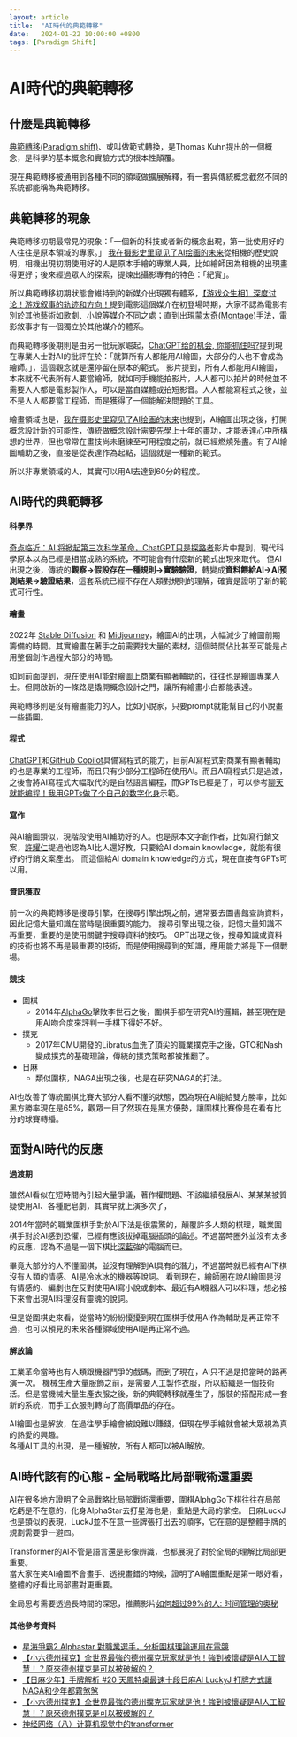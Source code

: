 ```yaml
---
layout: article
title:  "AI時代的典範轉移"
date:   2024-01-22 10:00:00 +0800
tags: [Paradigm Shift]
---
```


# AI時代的典範轉移

## 什麼是典範轉移
[典範轉移(Paradigm shift)](https://zh.wikipedia.org/zh-tw/%E5%85%B8%E7%AF%84%E8%BD%89%E7%A7%BB)、或叫做範式轉換，是Thomas Kuhn提出的一個概念，是科學的基本概念和實驗方式的根本性顛覆。

現在典範轉移被通用到各種不同的領域做擴展解釋，有一套與傳統概念截然不同的系統都能稱為典範轉移。

## 典範轉移的現象

典範轉移初期最常見的現象：「一個新的科技或者新的概念出現，第一批使用好的人往往是原本領域的專家。」
[我在摄影史里窥见了AI绘画的未来](https://www.youtube.com/watch?v=XIUdwMrr2d4)從相機的歷史說明，相機出現初期使用好的人是原本手繪的專業人員，比如繪師因為相機的出現畫得更好；後來經過眾人的探索，提煉出攝影專有的特色：「紀實」。

所以典範轉移初期狀態會維持到的新媒介出現獨有體系，[【游戏众生相】深度讨论！游戏叙事的轨迹和方向！](https://www.youtube.com/watch?v=DaNd6QbW43E)提到電影這個媒介在初登場時期，大家不認為電影有別於其他藝術如歌劇、小說等媒介不同之處；直到出現[蒙太奇(Montage)](https://zh.wikipedia.org/zh-tw/%E8%92%99%E5%A4%AA%E5%A5%87)手法，電影敘事才有一個獨立於其他媒介的體系。

而典範轉移後期則是由另一批玩家崛起，[ChatGPT给的机会, 你能抓住吗?](https://www.youtube.com/watch?v=KoT08Kno10A)提到現在專業人士對AI的批評在於：「就算所有人都能用AI繪圖，大部分的人也不會成為繪師。」，這個觀念就是還停留在原本的範式。
影片提到，所有人都能用AI繪圖，本來就不代表所有人要當繪師，就如同手機能拍影片，人人都可以拍片的時候並不需要人人都是電影製作人，可以是當自媒體或拍短影音。人人都能寫程式之後，並不是人人都要當工程師，而是獲得了一個能解決問題的工具。

繪畫領域也是，[我在摄影史里窥见了AI绘画的未来](https://www.youtube.com/watch?v=XIUdwMrr2d4)也提到，AI繪圖出現之後，打開概念設計新的可能性，傳統做概念設計需要先學上十年的畫功，才能表達心中所構想的世界，但也常常在畫技尚未磨練至可用程度之前，就已經燃燒殆盡。有了AI繪圖輔助之後，直接是從表達作為起點，這個就是一種新的範式。

所以非專業領域的人，其實可以用AI去達到60分的程度。

## AI時代的典範轉移

#### 科學界
[奇点临近：AI 将掀起第三次科学革命，ChatGPT只是探路者](https://www.youtube.com/watch?v=WqU8tJr5faA)影片中提到，現代科學原本以為已經是相當成熟的系統，不可能會有什麼新的範式出現來取代。
但AI出現之後，傳統的**觀察->假設存在一種規則->實驗驗證**，轉變成**資料餵給AI->AI預測結果->驗證結果**，這套系統已經不存在人類對規則的理解，確實是證明了新的範式可行性。

#### 繪畫
2022年 [Stable Diffusion](https://zh.wikipedia.org/zh-tw/Stable_Diffusion) 和 [Midjourney](https://zh.wikipedia.org/zh-tw/Midjourney)，繪圖AI的出現，大幅減少了繪圖前期籌備的時間。其實繪畫在著手之前需要找大量的素材，這個時間佔比甚至可能是占用整個創作過程大部分的時間。

如同前面提到，現在使用AI能對繪圖上商業有顯著輔助的，往往也是繪圖專業人士。但開啟新的一條路是撬開概念設計之門，讓所有繪畫小白都能表達。

典範轉移則是沒有繪畫能力的人，比如小說家，只要prompt就能幫自己的小說畫一些插圖。

#### 程式
[ChatGPT](https://zh.wikipedia.org/zh-tw/GitHub_Copilot)和[GitHub Copilot](https://zh.wikipedia.org/zh-tw/GitHub_Copilot)具備寫程式的能力，目前AI寫程式對商業有顯著輔助的也是專業的工程師，而且只有少部分工程師在使用AI。而且AI寫程式只是過渡，之後會將AI寫程式大幅取代的是自然語言編程，而GPTs已經是了，可以參考[聊天就能编程！我用GPTs做了个自己的数字化身](https://www.youtube.com/watch?v=pjKD3coLju0)示範。

#### 寫作
與AI繪圖類似，現階段使用AI輔助好的人。也是原本文字創作者，比如寫行銷文案，[許耀仁](https://www.youtube.com/@releaser100)提過他認為AI比人還好教，只要給AI domain knowledge，就能有很好的行銷文案產出。
而這個給AI domain knowledge的方式，現在直接有GPTs可以用。

#### 資訊獲取
前一次的典範轉移是搜尋引擎，在搜尋引擎出現之前，通常要去圖書館查詢資料，因此記憶大量知識在當時是很重要的能力。
搜尋引擎出現之後，記憶大量知識不再重要，重要的是使用關鍵字搜尋資料的技巧。
GPT出現之後，搜尋知識或資料的技術也將不再是最重要的技術，而是使用搜尋到的知識，應用能力將是下一個戰場。

#### 競技
* 圍棋
  * 2014年[AlphaGo](https://zh.wikipedia.org/zh-tw/AlphaGo)擊敗李世石之後，圍棋手都在研究AI的邏輯，甚至現在是用AI吻合度來評判一手棋下得好不好。
* 撲克
  * 2017年CMU開發的Libratus血洗了頂尖的職業撲克手之後，GTO和Nash變成撲克的基礎理論，傳統的撲克策略都被推翻了。
* 日麻
  * 類似圍棋，NAGA出現之後，也是在研究NAGA的打法。

AI也改善了傳統圍棋比賽大部分人看不懂的狀態，因為現在AI能給雙方勝率，比如黑方勝率現在是65%，觀眾一目了然現在是黑方優勢，讓圍棋比賽像是在看有比分的球賽轉播。

## 面對AI時代的反應

#### 過渡期
雖然AI看似在短時間內引起大量爭議，著作權問題、不該繼續發展AI、某某某被質疑使用AI、各種肥皂劇，其實早就上演多次了，

2014年當時的職業圍棋手對於AI下法是很震驚的，顛覆許多人類的棋理，職業圍棋手對於AI感到恐懼，已經有應該拔掉電腦插頭的論述。不過當時圈外並沒有太多的反應，認為不過是一個下棋比[深藍](https://zh.wikipedia.org/zh-tw/%E6%B7%B1%E8%97%8D_(%E8%B6%85%E7%B4%9A%E9%9B%BB%E8%85%A6))強的電腦而已。

畢竟大部分的人不懂圍棋，並沒有理解到AI具有的潛力，不過當時就已經有AI下棋沒有人類的情感、AI是冷冰冰的機器等說詞。
看到現在，繪師圈在說AI繪圖是沒有情感的、編劇也在反對使用AI寫小說或劇本、最近有AI機器人可以料理，想必接下來會出現AI料理沒有靈魂的說詞。

但是從圍棋史來看，從當時的紛紛擾擾到現在圍棋手使用AI作為輔助是再正常不過，也可以預見的未來各種領域使用AI是再正常不過。

#### 解放論
工業革命當時也有人類跟機器鬥爭的戲碼，而到了現在，AI只不過是把當時的路再演一次。
機械生產大量服飾之前，是需要人工製作衣服，所以紡織是一個技術活。但是當機械大量生產衣服之後，新的典範轉移就產生了，服裝的搭配形成一套新的系統，而手工衣服則轉向了高價單品的存在。

AI繪圖也是解放，在過往學手繪會被說難以賺錢，但現在學手繪就會被大眾視為真的熱愛的興趣。  
各種AI工具的出現，是一種解放，所有人都可以被AI解放。


## AI時代該有的心態 - 全局戰略比局部戰術還重要
AI在很多地方證明了全局戰略比局部戰術還重要，圍棋AlphgGo下棋往往在局部吃虧是不在意的，化身AlphaStar去打星海也是，重點是大局的掌控。
日麻LuckJ也是類似的表現，LuckJ並不在意一些牌張打出去的順序，它在意的是整體手牌的規劃需要爭一避四。

Transformer的AI不管是語言還是影像辨識，也都展現了對於全局的理解比局部更重要。  
當大家在笑AI繪圖不會畫手、透視畫錯的時候，證明了AI繪圖重點是第一眼好看，整體的好看比局部畫對更重要。

全局思考需要透過長時間的深思，推薦影片[如何超过99%的人: 时间管理的奥秘](https://youtu.be/zWk69IPsMQs)  


#### 其他參考資料
* [星海爭霸2 Alphastar 對職業選手，分析圍棋理論運用在電競](https://www.youtube.com/watch?v=7Zggz9H3c08)
* [【小六德州撲克】全世界最強的德州撲克玩家就是他！強到被懷疑是AI人工智慧！？原來德州撲克是可以被破解的？](https://www.youtube.com/watch?v=gISt1BX-HAM)
* [【日麻少年】手牌解析 #20 天鳳特桌最速十段日麻AI LuckyJ 打牌方式讓NAGA和少年都霧煞煞](https://www.youtube.com/watch?v=4XIfqDdMWLI)
* [【小六德州撲克】全世界最強的德州撲克玩家就是他！強到被懷疑是AI人工智慧！？原來德州撲克是可以被破解的？](https://www.youtube.com/watch?v=gISt1BX-HAM)
* [神经网络（八）计算机视觉中的transformer](https://www.youtube.com/watch?v=08J22Zs0F6Q)
